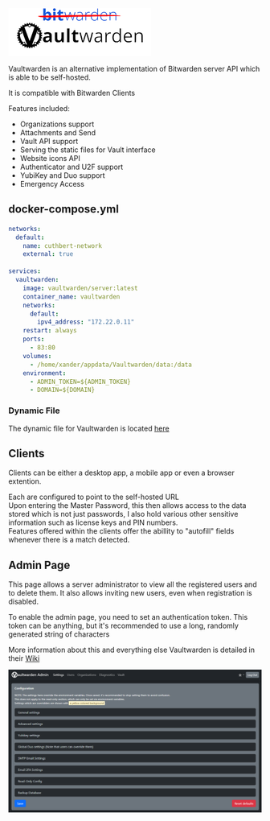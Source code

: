 
![](images/vaultwarden.png)  

Vaultwarden is an alternative implementation of Bitwarden server API which is able to be self-hosted.

It is compatible with Bitwarden Clients

Features included:

- Organizations support
- Attachments and Send
- Vault API support
- Serving the static files for Vault interface
- Website icons API
- Authenticator and U2F support
- YubiKey and Duo support
- Emergency Access

## docker-compose.yml

``` yaml
networks:
  default:
    name: cuthbert-network
    external: true

services:
  vaultwarden:
    image: vaultwarden/server:latest
    container_name: vaultwarden
    networks:
      default:
        ipv4_address: "172.22.0.11"
    restart: always
    ports:
      - 83:80
    volumes:
      - /home/xander/appdata/Vaultwarden/data:/data
    environment:
      - ADMIN_TOKEN=${ADMIN_TOKEN}
      - DOMAIN=${DOMAIN}
```
### Dynamic File

The dynamic file for Vaultwarden is located [here](https://docs.xmsystems.co.uk/dynamic/#vaultwarden-cuthbert)

## Clients

Clients can be either a desktop app, a mobile app or even a browser extention.

Each are configured to point to the self-hosted URL  
Upon entering the Master Password, this then allows access to the data stored which is not just passwords,  I also hold various other sensitive information such as license keys and PIN numbers.  
Features offered within the clients offer the abillity to "autofill" fields whenever there is a match detected.

## Admin Page

This page allows a server administrator to view all the registered users and to delete them. It also allows inviting new users, even when registration is disabled.

To enable the admin page, you need to set an authentication token. This token can be anything, but it's recommended to use a long, randomly generated string of characters

More information about this and everything else Vaultwarden is detailed in their [Wiki](https://github.com/dani-garcia/vaultwarden/wiki)

![](images/adminpage.png)

